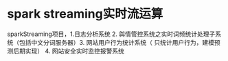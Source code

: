 # spark streaming实时流运算
sparkStreaming项目，1.日志分析系统 2. 舆情管控系统之实时词频统计处理子系统（包括中文分词服务器）3. 网站用户行为统计系统（ 只统计用户行为，建模预测后期实现） 4. 网站安全实时监控报警系统
